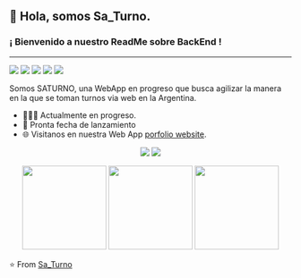 ﻿##  👋  Hola, somos Sa_Turno. 
### ¡ Bienvenido a nuestro ReadMe sobre BackEnd !
___

[<img src="https://img.shields.io/badge/twitter-%231DA1F2.svg?&style=for-the-badge&logo=twitter&logoColor=white" />](https://twitter.com/)
[<img src="https://img.shields.io/badge/linkedin-%230077B5.svg?&style=for-the-badge&logo=linkedin&logoColor=white" />](https://www.linkedin.com/) 
[<img src = "https://img.shields.io/badge/instagram-%23E4405F.svg?&style=for-the-badge&logo=instagram&logoColor=white">](https://www.instagram.com/) 
[<img src = "https://img.shields.io/badge/facebook-%231877F2.svg?&style=for-the-badge&logo=facebook&logoColor=white">](https://www.facebook.com/) 
[<img src ="https://img.shields.io/badge/Website-pk-%23.svg?&style=for-the-badge&logo=&logoColor=white%22">](https://FacsAs.github.io/)  

 
Somos SATURNO, una WebApp en progreso que busca agilizar la manera en la que se toman turnos via web en la Argentina.
- 👨🏽‍💻 Actualmente en progreso. 
- 🤝 Pronta fecha de lanzamiento
- 🌐 Visitanos en nuestra Web App [porfolio website](https://FacsAs.github.io/).

<p align = "center">
  <img src = "https://github-readme-stats.vercel.app/api?username=FacsAS&show_icons=true&theme=radical&line_height=33">
  <img src = "https://github-readme-stats.vercel.app/api/top-langs/?username=FacsAS&hide_langs_below=.25&theme=radical">
</p>


<p align="center">
  <img src="https://i.giphy.com/media/KzJkzjggfGN5Py6nkT/200.webp" width="150">
  <img src="https://i.giphy.com/media/IdyAQJVN2kVPNUrojM/200.webp" width="150">
  <img src="https://media.giphy.com/media/kdFc8fubgS31b8DsVu/giphy.gif" width ="150"/> 
</p>

⭐ From [Sa_Turno](https://github.com/)